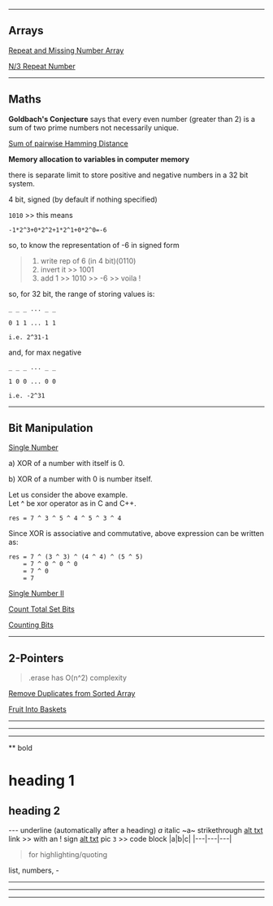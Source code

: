 ___

## Arrays
[Repeat and Missing Number Array](https://www.interviewbit.com/old/problems/repeat-and-missing-number-array/ "Solve by> Normal Sum, Bit-Wise and by Playing with Index")

[N/3 Repeat Number](https://www.interviewbit.com/old/problems/n3-repeat-number/ "A Good Logic")

___

## Maths
**Goldbach's Conjecture** says that every even number (greater than 2) is a sum of two prime numbers not necessarily unique.

[Sum of pairwise Hamming Distance](https://www.interviewbit.com/old/problems/sum-of-pairwise-hamming-distance/ "Hamming Distance Sum")

**Memory allocation to variables in computer memory**

there is separate limit to store positive and negative numbers in a 32 bit system.

4 bit, signed (by default if nothing specified)

`1010` >> this means

`-1*2^3+0*2^2+1*2^1+0*2^0=-6`

so, to know the representation of -6 in signed form
>1. write rep of 6 (in 4 bit)(0110)
>2. invert it >> 1001
>3. add 1 >> 1010 >> -6 >> voila !

so, for 32 bit, the range of storing values is:

```
_ _ _ ... _ _

0 1 1 ... 1 1

i.e. 2^31-1
```

and, for max negative
```
_ _ _ ... _ _

1 0 0 ... 0 0

i.e. -2^31
```
___


## Bit Manipulation
[Single Number](https://www.interviewbit.com/old/problems/single-number/ "Nice Logic")

a) XOR of a number with itself is 0.

b) XOR of a number with 0 is number itself.

Let us consider the above example.  
Let ^ be xor operator as in C and C++.

`res = 7 ^ 3 ^ 5 ^ 4 ^ 5 ^ 3 ^ 4`

Since XOR is associative and commutative, above 
expression can be written as:
```
res = 7 ^ (3 ^ 3) ^ (4 ^ 4) ^ (5 ^ 5)  
    = 7 ^ 0 ^ 0 ^ 0
    = 7 ^ 0
    = 7 
```

[Single Number II](https://www.interviewbit.com/old/problems/single-number-ii/ "Solve Once")

[Count Total Set Bits](https://www.interviewbit.com/old/problems/count-total-set-bits/ "See Mine and Other's Solution")

[Counting Bits](https://leetcode.com/problems/counting-bits/submissions/ "Count Bits Logic")

___

## 2-Pointers

> .erase has O(n^2) complexity

[Remove Duplicates from Sorted Array](https://www.interviewbit.com/old/problems/remove-duplicates-from-sorted-array/ "Logic")

[Fruit Into Baskets](https://leetcode.com/problems/fruit-into-baskets/ "Good One")


___
___
___

**   bold
#    heading 1
##   heading 2

---  underline (automatically after a heading)
_a_  italic
~a~  strikethrough
[alt txt](link "")  link >> with an ! sign
[alt txt](link "") pic
`
3 ` >> code block
|a|b|c|
|---|---|---|

> for highlighting/quoting

list, numbers, -

___
___
___
